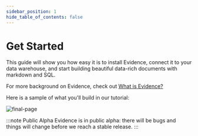 ```yaml
---
sidebar_position: 1
hide_table_of_contents: false
---
```


# Get Started

This guide will show you how easy it is to install Evidence, connect it to your data warehouse, and start building beautiful data-rich documents with markdown and SQL.

For more background on Evidence, check out [What is Evidence?](/)

Here is a sample of what you'll build in our tutorial:

<div style={{textAlign: 'center'}}>

![final-page](/img/final-product.gif)

</div>

:::note Public Alpha
Evidence is in public alpha: there will be bugs and things will change before we reach a stable release.
:::